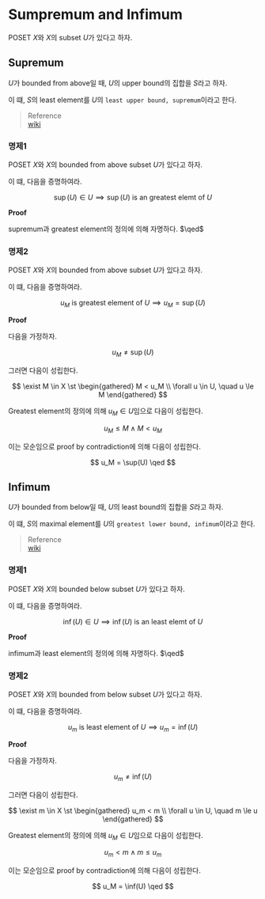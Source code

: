 # Sumpremum and Infimum
POSET $X$와 $X$의 subset $U$가 있다고 하자.

## Supremum
$U$가 bounded from above일 때, $U$의 upper bound의 집합을 $S$라고 하자.

이 떄, $S$의 least element를 $U$의 `least upper bound, supremum`이라고 한다.

> Reference  
> [wiki](https://en.wikipedia.org/wiki/Infimum_and_supremum)

### 명제1
POSET $X$와 $X$의 bounded from above subset $U$가 있다고 하자.

이 떄, 다음을 증명하여라.

$$ \sup(U) \in U \implies \sup(U) \text{ is an greatest elemt of } U $$

**Proof**

supremum과 greatest element의 정의에 의해 자명하다. $\qed$

### 명제2
POSET $X$와 $X$의 bounded from above subset $U$가 있다고 하자.

이 떄, 다음을 증명하여라.

$$ u_M \text{ is greatest element of } U \implies u_M = \sup(U) $$

**Proof**

다음을 가정하자.

$$ u_M \neq \sup(U) $$

그러면 다음이 성립한다.

$$ \exist M \in X \st \begin{gathered} M < u_M \\ \forall u \in U, \quad u \le M \end{gathered}  $$

Greatest element의 정의에 의해 $u_M \in U$임으로 다음이 성립한다.

$$ u_M \le M \land M < u_M $$

이는 모순임으로 proof by contradiction에 의해 다음이 성립한다.

$$ u_M = \sup(U) \qed $$


## Infimum
$U$가 bounded from below일 때, $U$의 least bound의 집합을 $S$라고 하자.

이 떄, $S$의 maximal element를 $U$의 `greatest lower bound, infimum`이라고 한다.

> Reference  
> [wiki](https://en.wikipedia.org/wiki/Infimum_and_supremum)

### 명제1
POSET $X$와 $X$의 bounded below subset $U$가 있다고 하자.

이 떄, 다음을 증명하여라.

$$ \inf(U) \in U \implies \inf(U) \text{ is an least elemt of } U $$

**Proof**

infimum과 least element의 정의에 의해 자명하다. $\qed$

### 명제2
POSET $X$와 $X$의 bounded from below subset $U$가 있다고 하자.

이 떄, 다음을 증명하여라.

$$ u_m \text{ is least element of } U \implies u_m = \inf(U) $$

**Proof**

다음을 가정하자.

$$ u_m \neq \inf(U) $$

그러면 다음이 성립한다.

$$ \exist m \in X \st \begin{gathered} u_m < m \\ \forall u \in U, \quad m \le u \end{gathered}  $$

Greatest element의 정의에 의해 $u_M \in U$임으로 다음이 성립한다.

$$ u_m < m \land m \le u_m $$

이는 모순임으로 proof by contradiction에 의해 다음이 성립한다.

$$ u_M = \inf(U) \qed $$